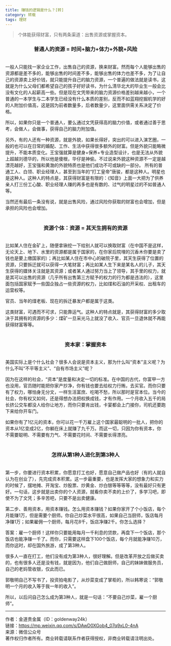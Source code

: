 ```yaml
---
title: 赚钱的逻辑是什么？[转]
category: 转载
tags: 理财
---
```


> 个体能获得财富，只有两条渠道：出售资源或掌握资本。


### <center>普通人的资源 = 时间+脑力+体力+外貌+风险</center>

<br>
一般人只能找一家企业工作，出售自己的资源，换来财富。然而每个人能够出售的资源都是差不多的，能够出售的时间差不多，能够出售的体力也差不多，为了让自己的资源卖上好价钱，就只能提升自己的脑力资源，一个普遍的做法就是读书，这就是为什么父母们都希望自己的孩子好好读书，为什么清华北大的毕业生一般会比没有文化的人起薪高一些<!--more-->。但是现在文凭带来的脑力资源价格差别越来越小，一个普通的一本学生与二本学生已经没有什么本质的差别，反而不如蓝翔挖掘机学的好的人附加价值高，这是因为前者数量多，后者数量少，这里面供需关系决定了价格。

所以，如果你只是一个普通人，要么通过文凭获得高的脑力价值，或者通过善于思考，会做人，会做事，获得自己的脑力附加值。

另外，有的人还有一种资源，就是外貌，如果长得好，突出的可以进入演艺圈，一般的也可以在日常的婚配、工作、生活中获得很多额外的财富。但是外貌只能略微提升，不能本质变化。王宝强就算是健身+保养+专业造型设计，也是无法从外貌上超越刘德华的，所以他是傻根，华仔是神偷。不过说来外貌这种资源不一定是越漂亮越好，王宝强和黄渤的外貌特质也是他们成功不可或缺的一部分。
所有的普通工人、白领、职业经理人，甚至到当年的“打工皇帝”唐骏，都是这种人。明星也是这种人。这种人的特点是，其获得财富是有限的：《知音》上面一大把为了供养亲人打三份工心酸、职业经理人赚的再多也是有数的、过气的明星过的不如普通人等。

当然还有最后一条没有说，就是出售风险，通过风险你获取的财富也会增加，但是承担的风险也会增加。
<br><br>

### <center>资源个体：资源 = 其天生拥有的资源</center>

<br>
比如某人住在金矿上，随便拿锹挖一下给别人就可以换取财富（在中国不是这样，无论天上、地下、水里的资源都是属于国家的，在你家后院埋的沉香木你要是卖了钱也是要上缴国家的）；再比如某人住在市中心的破院子里，其天生获得了位置的资源，只要拆迁就可以获得一大笔财富；再比如某人生下来是某名人的儿子，其天生获得的媒体关注就是其资源；或者某人通过努力当上了领导，其手里的权力，就是其可以出售的资源（几乎所有出售第三方赋予的权力的行为都是违法的），这里面包括国家赋予一些国企独占一些资源的权力，比如煤和石油的开采权、出租车的运营权等。

官员、当年的煤老板、现在的拆迁暴发户都是属于这类。

这类财富，可遇而不可求，只能靠运气。这种人的特点就是，其获得财富的多少取决于其拥有的资源的多少：煤矿一旦采光马上就没了收入、官员一旦退休就不再能获得财富等等。
<br><br>

### <center>资本家：掌握资本</center>

<br>
美国实际上是个什么社会？很多人会说是资本主义，那为什么叫“资本”主义呢？为什么不叫“不平等主义”、“自有市场主义”呢？

因为在这样的社会，“资本”是度量和决定一切的标准。在中国的古代，你富甲一方也没用，官员随时能把你家产抄净，你有钱也要去给权力行贿，去买官。而你只要有了权力，哪怕身无分文，一样生活富庶、吃喝不愁，所以那时是官本位。当今的社会，你有权又如何，还是得想办法把权换成钱，才有作用。一个月收入五千的局长挤公交车都没人给你让地方，而你只要肯出钱，卡宴都会上门接你，司机还要跑下来给你开车门。

如果你有了1亿元的资本，你可以花一千万雇上这个国家最聪明的一批人，把你的资本从1亿变成2亿，你躺在床上就赚了九千万。而这一切，只因为你有资本，你不需要聪明、不需要有力气、不需要花时间、不需要长得漂亮。
<br><br>

### <center>怎样从第1种人进化到第3种人</center>

<br>
第一步，你要进行资本积累，你愿意打工也好，愿意自己做产品也好（有的人就自认为在创业了），先完成资本积累。这一步最重要，也是发挥大家的想象力和实力的时候了，摆地摊、开淘宝、炒股票、炒黄金、炒白银等等等等，没有最好只有更好。一句话，这步就是出卖你的个人资源，就看你卖不卖的上价了，多学习吧，即使不为了文凭；多辛苦吧，只要不是出卖健康。

第二步、善用资本，用资本赚钱。怎么用资本赚钱？如果你家开了个小饭店，每个月能赚1万，但是需要个厨师。你自己炒菜水平很高，如果自己当厨师，饭店每月净赚1万；如果雇佣一个厨师，每月花8千，饭店净赚2千。你怎么选择？

答案：雇一个厨师！这样你只要能用每月一千利息的贷款，再盘下一个饭店，那个饭店也能净赚一千了。而你，只需要这样盘下100个饭店，每个月就能净赚10万，而你这时，却在国外旅游，成了第3种人。

很多人一直在打工，他们没有成为第3种人，很好理解。但是改革开放之后做买卖的，也有很多人还是没有钱，就是因为，他们自己做厨师，自己的妹妹做服务员，自己的老妈管收银，仅此而已。

郭敬明自己不写书了，投资拍电影了，从炒菜变成了掌柜的，所以韩寒说：“郭敬明一个月的收入等于我一年的收入”。

所以，以后问自己怎么成为第3种人，就是一句话：“不要自己炒菜，雇一个厨师”。

***

作者：金道贵金属（ID：goldenway24k）<br>
链接：https://mp.weixin.qq.com/s/DAwD0XGob4_07q9xL0-4nA<br>
来源：微信公众号<br>
著作权归作者所有。商业转载请联系作者获得授权，非商业转载请注明出处。
